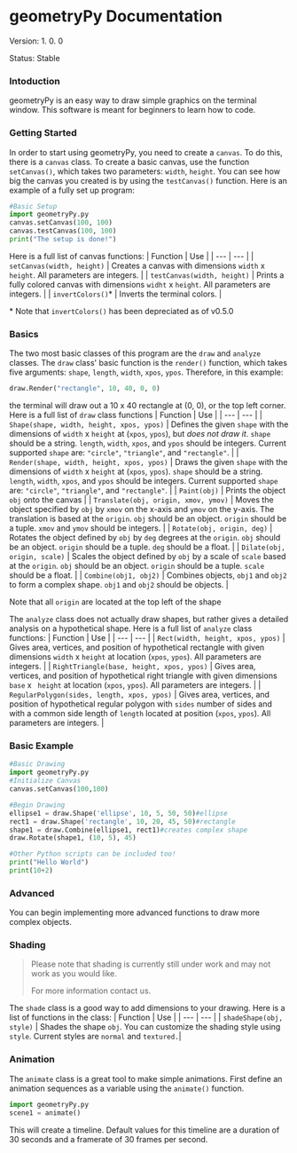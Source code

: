 # geometryPy Documentation
Version: 1. 0. 0

Status: Stable

### Intoduction
geometryPy is an easy way to draw simple graphics on the terminal window. This software is meant for beginners to learn how to code.

### Getting Started
In order to start using geometryPy, you need to create a `canvas`. To do this, there is a `canvas` class. To create a basic canvas, use the function `setCanvas()`, which takes two parameters: `width`, `height`. You can see how big the canvas you created is by using the `testCanvas()` function. Here is an example of a fully set up program:
```python
#Basic Setup
import geometryPy.py
canvas.setCanvas(100, 100)
canvas.testCanvas(100, 100)
print("The setup is done!")
```
Here is a full list of canvas functions:
| Function | Use |
| --- | --- |
| `setCanvas(width, height)` | Creates a canvas with dimensions `width` x `height`. All parameters are integers. |
| `testCanvas(width, height)` | Prints a fully colored canvas with dimensions `widht` x `height`. All parameters are integers. |
| `invertColors()`* | Inverts the terminal colors. |

\* Note that `invertColors()` has been depreciated as of v0.5.0 
### Basics
The two most basic classes of this program are the `draw` and `analyze` classes. The `draw` class' basic function is the `render()` function, which takes five arguments: `shape`, `length`, `width`, `xpos`, `ypos`. Therefore, in this example:
```python
draw.Render("rectangle", 10, 40, 0, 0)
```
the terminal will draw out a 10 x 40 rectangle at (0, 0), or the top left corner.
Here is a full list of `draw` class functions
| Function | Use |
| --- | --- |
| `Shape(shape, width, height, xpos, ypos)` | Defines the given `shape` with the dimensions of `width` x `height` at (`xpos`, `ypos`), but *does not draw it*. `shape` should be a string. `length`, `width`, `xpos`, and `ypos` should be integers. Current supported `shape` are: `"circle"`, `"triangle"`, and `"rectangle"`. |
| `Render(shape, width, height, xpos, ypos)` | Draws the given `shape` with the dimensions of `width` x `height` at (`xpos`, `ypos`). `shape` should be a string. `length`, `width`, `xpos`, and `ypos` should be integers. Current supported `shape` are: `"circle"`, `"triangle"`, and `"rectangle"`. |
| `Paint(obj)` | Prints the object `obj` onto the canvas |
| `Translate(obj, origin, xmov, ymov)` | Moves the object specified by `obj` by `xmov` on the x-axis and `ymov` on the y-axis. The translation is based at the `origin`. `obj` should be an object. `origin` should be a tuple. `xmov` and `ymov` should be integers. |
| `Rotate(obj, origin, deg)` | Rotates the object defined by `obj` by `deg` degrees at the `origin`. `obj` should be an object. `origin` should be a tuple. `deg` should be a float. |
| `Dilate(obj, origin, scale)` | Scales the object defined by `obj` by a scale of `scale` based at the `origin`. `obj` should be an object. `origin` should be a tuple. `scale` should be a float. |
| `Combine(obj1, obj2)` | Combines objects, `obj1` and `obj2` to form a complex shape. `obj1` and `obj2` should be objects. |

Note that all `origin` are located at the top left of the shape

The `analyze` class does not actually draw shapes, but rather gives a detailed analysis on a hypothetical shape.
Here is a full list of `analyze` class functions:
| Function | Use |
| --- | --- |
| `Rect(width, height, xpos, ypos)` | Gives area, vertices, and position of hypothetical rectangle with given dimensions `width` x `height` at location (`xpos`, `ypos`). All parameters are integers. |
| `RightTriangle(base, height, xpos, ypos)` | Gives area, vertices, and position of hypothetical right triangle with given dimensions `base` x ` height` at location (`xpos`, `ypos`). All parameters are integers. |
| `RegularPolygon(sides, length, xpos, ypos)` | Gives area, vertices, and position of hypothetical regular polygon with `sides` number of sides and with a common side length of `length` located at position (`xpos`, `ypos`). All parameters are integers. |

### Basic Example 
```python
#Basic Drawing
import geometryPy.py
#Initialize Canvas
canvas.setCanvas(100,100)

#Begin Drawing
ellipse1 = draw.Shape('ellipse', 10, 5, 50, 50)#ellipse
rect1 = draw.Shape('rectangle', 10, 20, 45, 50)#rectangle
shape1 = draw.Combine(ellipse1, rect1)#creates complex shape
draw.Rotate(shape1, (10, 5), 45)

#Other Python scripts can be included too!
print("Hello World")
print(10+2)
```

### Advanced
You can begin implementing more advanced functions to draw more complex objects.

### Shading
> Please note that shading is currently still under work and may not work as you would like.
>
> For more information contact us.

The `shade` class is a good way to add dimensions to your drawing. Here is a list of functions in the class:
| Function | Use |
| --- | --- |
| `shadeShape(obj, style)` | Shades the shape `obj`. You can customize the shading style using `style`. Current styles are `normal` and `textured.`|

### Animation
The `animate` class is a great tool to make simple animations. First define an animation sequences as a variable using the `animate()` function.
```python
import geometryPy.py
scene1 = animate()
```
This will create a timeline. Default values for this timeline are a duration of 30 seconds and a framerate of 30 frames per second.

